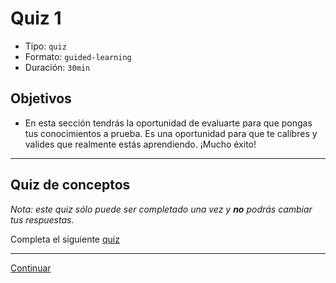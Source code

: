 # Quiz 1

- Tipo: `quiz`
- Formato: `guided-learning`
- Duración: `30min`

## Objetivos

- En esta sección tendrás la oportunidad de evaluarte para que pongas tus
  conocimientos a prueba. Es una oportunidad para que te calibres y valides que
  realmente estás aprendiendo. ¡Mucho éxito!

***

## Quiz de conceptos

_Nota: este quiz sólo puede ser completado una vez y **no** podrás cambiar tus
respuestas._

Completa el siguiente [quiz](https://goo.gl/forms/fMFcOMUoR25alsPE2)

***
[Continuar](07-lecture.md)
